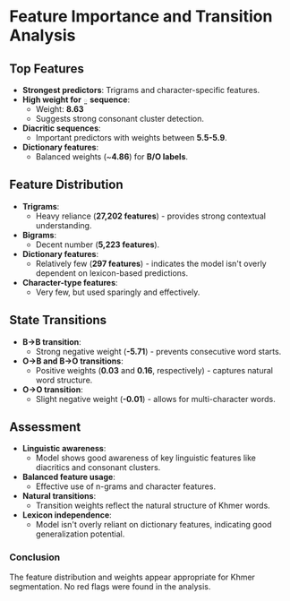 # Feature Importance and Transition Analysis

## Top Features
- **Strongest predictors**: Trigrams and character-specific features.
- **High weight for** `្ច` **sequence**:  
  - Weight: **8.63**  
  - Suggests strong consonant cluster detection.
- **Diacritic sequences**:  
  - Important predictors with weights between **5.5-5.9**.
- **Dictionary features**:  
  - Balanced weights (~**4.86**) for **B/O labels**.

## Feature Distribution
- **Trigrams**:  
  - Heavy reliance (**27,202 features**) - provides strong contextual understanding.
- **Bigrams**:  
  - Decent number (**5,223 features**).
- **Dictionary features**:  
  - Relatively few (**297 features**) - indicates the model isn't overly dependent on lexicon-based predictions.
- **Character-type features**:  
  - Very few, but used sparingly and effectively.

## State Transitions
- **B->B transition**:  
  - Strong negative weight (**-5.71**) - prevents consecutive word starts.
- **O->B and B->O transitions**:  
  - Positive weights (**0.03** and **0.16**, respectively) - captures natural word structure.
- **O->O transition**:  
  - Slight negative weight (**-0.01**) - allows for multi-character words.

## Assessment
- **Linguistic awareness**:  
  - Model shows good awareness of key linguistic features like diacritics and consonant clusters.
- **Balanced feature usage**:  
  - Effective use of n-grams and character features.
- **Natural transitions**:  
  - Transition weights reflect the natural structure of Khmer words.
- **Lexicon independence**:  
  - Model isn't overly reliant on dictionary features, indicating good generalization potential.

### Conclusion
The feature distribution and weights appear appropriate for Khmer segmentation. No red flags were found in the analysis.
